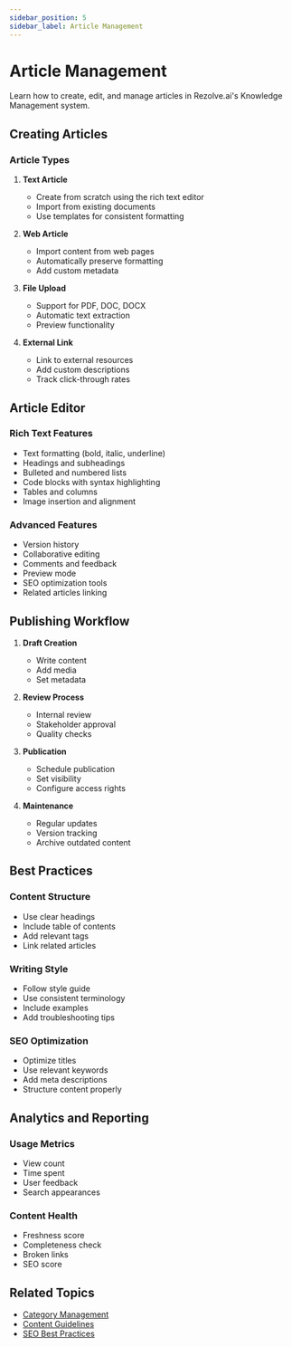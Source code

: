 ```yaml
---
sidebar_position: 5
sidebar_label: Article Management
---
```


# Article Management

Learn how to create, edit, and manage articles in Rezolve.ai's Knowledge Management system.

## Creating Articles

### Article Types
1. **Text Article**
   - Create from scratch using the rich text editor
   - Import from existing documents
   - Use templates for consistent formatting

2. **Web Article**
   - Import content from web pages
   - Automatically preserve formatting
   - Add custom metadata

3. **File Upload**
   - Support for PDF, DOC, DOCX
   - Automatic text extraction
   - Preview functionality

4. **External Link**
   - Link to external resources
   - Add custom descriptions
   - Track click-through rates

## Article Editor

### Rich Text Features
- Text formatting (bold, italic, underline)
- Headings and subheadings
- Bulleted and numbered lists
- Code blocks with syntax highlighting
- Tables and columns
- Image insertion and alignment

### Advanced Features
- Version history
- Collaborative editing
- Comments and feedback
- Preview mode
- SEO optimization tools
- Related articles linking

## Publishing Workflow

1. **Draft Creation**
   - Write content
   - Add media
   - Set metadata

2. **Review Process**
   - Internal review
   - Stakeholder approval
   - Quality checks

3. **Publication**
   - Schedule publication
   - Set visibility
   - Configure access rights

4. **Maintenance**
   - Regular updates
   - Version tracking
   - Archive outdated content

## Best Practices

### Content Structure
- Use clear headings
- Include table of contents
- Add relevant tags
- Link related articles

### Writing Style
- Follow style guide
- Use consistent terminology
- Include examples
- Add troubleshooting tips

### SEO Optimization
- Optimize titles
- Use relevant keywords
- Add meta descriptions
- Structure content properly

## Analytics and Reporting

### Usage Metrics
- View count
- Time spent
- User feedback
- Search appearances

### Content Health
- Freshness score
- Completeness check
- Broken links
- SEO score

## Related Topics
- [Category Management](./category-management.md)
- [Content Guidelines](./content-guidelines.md)
- [SEO Best Practices](./seo-best-practices.md)
